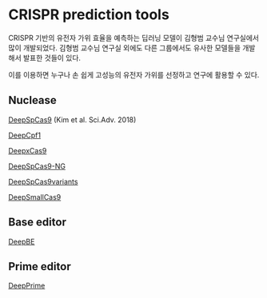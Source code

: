 # CRISPR prediction tools

CRISPR 기반의 유전자 가위 효율을 예측하는 딥러닝 모델이 김형범 교수님 연구실에서 많이 개발되었다. 김형범 교수님 연구실 외에도 다른 그룹에서도 유사한 모델들을 개발해서 발표한 것들이 있다.

이를 이용하면 누구나 손 쉽게 고성능의 유전자 가위를 선정하고 연구에 활용할 수 있다.&#x20;



## Nuclease

[DeepSpCas9](http://deepcrispr.info/DeepSpCas9/) (Kim et al. Sci.Adv. 2018)

[DeepCpf1](http://deepcrispr.info/)

[DeepxCas9](http://deepcrispr.info/DeepxCas9/)

[DeepSpCas9-NG](http://deepcrispr.info/DeepSpCas9-NG/)

[DeepSpCas9variants](http://deepcrispr.info/DeepSpCas9variants/)

[DeepSmallCas9](http://deepcrispr.info/DeepSmallCas9.)



## Base editor

[DeepBE](http://deepcrispr.info/DeepBE)

## Prime editor

[DeepPrime](http://deepcrispr.info/DeepPrime/)





